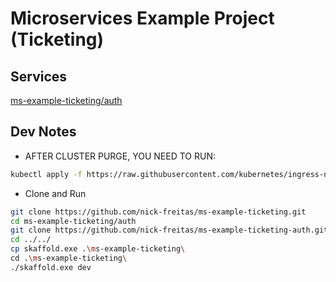 # Microservices Example Project (Ticketing)

## Services
[ms-example-ticketing/auth](https://github.com/nick-freitas/ms-example-ticketing-auth)


## Dev Notes

* AFTER CLUSTER PURGE, YOU NEED TO RUN:

```bash
kubectl apply -f https://raw.githubusercontent.com/kubernetes/ingress-nginx/controller-v0.48.1/deploy/static/provider/cloud/deploy.yaml
```

* Clone and Run

``` bash
git clone https://github.com/nick-freitas/ms-example-ticketing.git
cd ms-example-ticketing/auth
git clone https://github.com/nick-freitas/ms-example-ticketing-auth.git .
cd ../../
cp skaffold.exe .\ms-example-ticketing\
cd .\ms-example-ticketing\
./skaffold.exe dev
```
